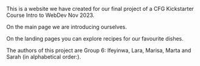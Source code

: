 This is a website we have created for our final project of a CFG Kickstarter Course Intro to WebDev Nov 2023.

On the main page we are introducing ourselves.

On the landing pages you can explore recipes for our favourite dishes.

The authors of this project are Group 6: Ifeyinwa, Lara, Marisa, Marta and Sarah (in alphabetical order:).
